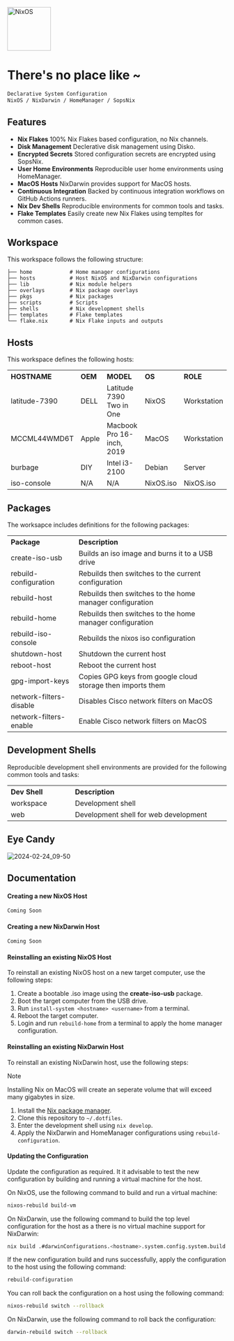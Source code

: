 [<img src="https://nixos.org/logo/nixos-logo-only-hires.png" width="100" alt="NixOS">](https://nixos.org)

# There's no place like ~

```ocaml
Declarative System Configuration
NixOS / NixDarwin / HomeManager / SopsNix
```

## Features

- **Nix Flakes** 100% Nix Flakes based configuration, no Nix channels.
- **Disk Management** Declerative disk management using Disko.
- **Encrypted Secrets** Stored configuration secrets are encrypted using SopsNix.
- **User Home Environments** Reproducible user home environments using HomeManager.
- **MacOS Hosts** NixDarwin provides support for MacOS hosts.
- **Continuous Integration** Backed by continuous integration workflows on GitHub Actions runners.
- **Nix Dev Shells** Reproducible environments for common tools and tasks.
- **Flake Templates** Easily create new Nix Flakes using templtes for common cases.

## Workspace

This workspace follows the following structure:

```
├── home            # Home manager configurations
├── hosts           # Host NixOS and NixDarwin configurations
├── lib             # Nix module helpers
├── overlays        # Nix package overlays
├── pkgs            # Nix packages
├── scripts         # Scripts
├── shells          # Nix development shells
├── templates       # Flake templates
└── flake.nix       # Nix Flake inputs and outputs
```

## Hosts

This workspace defines the following hosts:

<table>
    <tr>
        <th width="100" align="left">HOSTNAME</th>
        <th width="100" align="left">OEM</th>
        <th width="482" align="left">MODEL</th>
        <th width="100" align="left">OS</th>
        <th width="100" align="left">ROLE</th>
    </tr>
    <tr>
        <td>latitude-7390</td>
        <td>DELL</td>
        <td>Latitude 7390 Two in One</td>
        <td>NixOS</td>
        <td>Workstation</td>
    </tr>
    <tr>
        <td>MCCML44WMD6T</td>
        <td>Apple</td>
        <td>Macbook Pro 16-inch, 2019</td>
        <td>MacOS</td>
        <td>Workstation</td>
    </tr>
    <tr>
        <td>burbage</td>
        <td>DIY</td>
        <td>Intel i3-2100</td>
        <td>Debian</td>
        <td>Server</td>
    </tr>
    <tr>
        <td>iso-console</td>
        <td>N/A</td>
        <td>N/A</td>
        <td>NixOS.iso</td>
        <td>NixOS.iso</td>
    </tr>
</table>

## Packages

The worksapce includes definitions for the following packages:

<table>
    <tr>
        <th width="200" align="left">Package</th>
        <th width="682" align="left">Description</th>
    </tr>
    <tr>
        <td>create-iso-usb</td>
        <td>Builds an iso image and burns it to a USB drive</td>
    </tr>
    <tr>
        <td>rebuild-configuration</td>
        <td>Rebuilds then switches to the current configuration</td>
    </tr>
    <tr>
        <td>rebuild-host</td>
        <td>Rebuilds then switches to the home manager configuration</td>
    </tr>
    <tr>
        <td>rebuild-home</td>
        <td>Rebuilds then switches to the home manager configuration</td>
    </tr>
    <tr>
        <td>rebuild-iso-console</td>
        <td>Rebuilds the nixos iso configuration</td>
    </tr>
    <tr>
        <td>shutdown-host</td>
        <td>Shutdown the current host</td>
    </tr>
    <tr>
        <td>reboot-host</td>
        <td>Reboot the current host</td>
    </tr>
    <tr>
        <td>gpg-import-keys</td>
        <td>Copies GPG keys from google cloud storage then imports them</td>
    </tr>
    <tr>
        <td>network-filters-disable</td>
        <td>Disables Cisco network filters on MacOS</td>
    </tr>
    <tr>
        <td>network-filters-enable</td>
        <td>Enable Cisco network filters on MacOS</td>
    </tr>
</table>

## Development Shells

Reproducible development shell environments are provided for the following common tools and tasks:

<table>
    <tr>
        <th width="200" align="left">Dev Shell</th>
        <th width="682" align="left">Description</th>
    </tr>
    <tr>
        <td>workspace</td>
        <td>Development shell</td>
    </tr>
    <tr>
        <td>web</td>
        <td>Development shell for web development</td>
    </tr>
</table>

## Eye Candy

![2024-02-24_09-50](https://github.com/dominicegginton/dotfiles/assets/28626241/658cfb6d-96aa-4692-ad0e-891c7a081a60)

## Documentation

#### Creating a new NixOS Host

```ocaml
Coming Soon
```

#### Creating a new NixDarwin Host

```ocaml
Coming Soon
```

#### Reinstalling an existing NixOS Host

To reinstall an existing NixOS host on a new target computer, use the following steps:

1. Create a bootable .iso image using the **create-iso-usb** package.
2. Boot the target computer from the USB drive.
3. Run `install-system <hostname> <username>` from a terminal.
4. Reboot the target computer.
5. Login and run `rebuild-home` from a terminal to apply the home manager configuration.

#### Reinstalling an existing NixDarwin Host

To reinstall an existing NixDarwin host, use the following steps:

> [!NOTE]
> Installing Nix on MacOS will create an seperate volume that will exceed many gigabytes in size.

1. Install the [Nix package manager](https://nixos.org/download#nix-install-macos).
2. Clone this repository to `~/.dotfiles`.
3. Enter the development shell using `nix develop`.
4. Apply the NixDarwin and HomeManager configurations using `rebuild-configuration`.

#### Updating the Configuration

Update the configuration as required. It it advisable to test the new
configuration by building and running a virtual machine for the host.

On NixOS, use the following command to build and run a virtual machine:

```sh
nixos-rebuild build-vm
```

On NixDarwin, use the following command to build the top level configuration for
the host as a there is no virtual machine support for NixDarwin:

```sh
nix build .#darwinConfigurations.<hostname>.system.config.system.build.toplevel
```

If the new configuration build and runs successfully, apply the configuration to
the host using the following command:

```sh
rebuild-configuration
```

You can roll back the configuration on a host using the following command:

```sh
nixos-rebuild switch --rollback
```

On NixDarwin, use the following command to roll back the configuration:

```sh
darwin-rebuild switch --rollback
```
